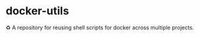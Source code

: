# docker-utils
:recycle: A repository for reusing shell scripts for docker across multiple projects.
